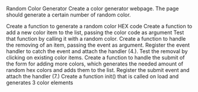 Random Color Generator
Create a color generator webpage. The page should generate a certain number of random color.

Create a function to generate a random color HEX code
Create a function to add a new color item to the list, passing the color code as argument
Test that function by calling it with a random color.
Create a function to handle the removing of an item, passing the event as argument.
Register the event handler to catch the event and attach the handler (4.).
Test the removal by clicking on existing color items.
Create a function to handle the submit of the form for adding more colors, which generates the needed amount of random hex colors and adds them to the list.
Register the submit event and attach the handler (7.)
Create a function init() that is called on load and generates 3 color elements
